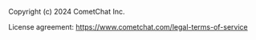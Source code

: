 Copyright (c) 2024 CometChat Inc.

License agreement: https://www.cometchat.com/legal-terms-of-service